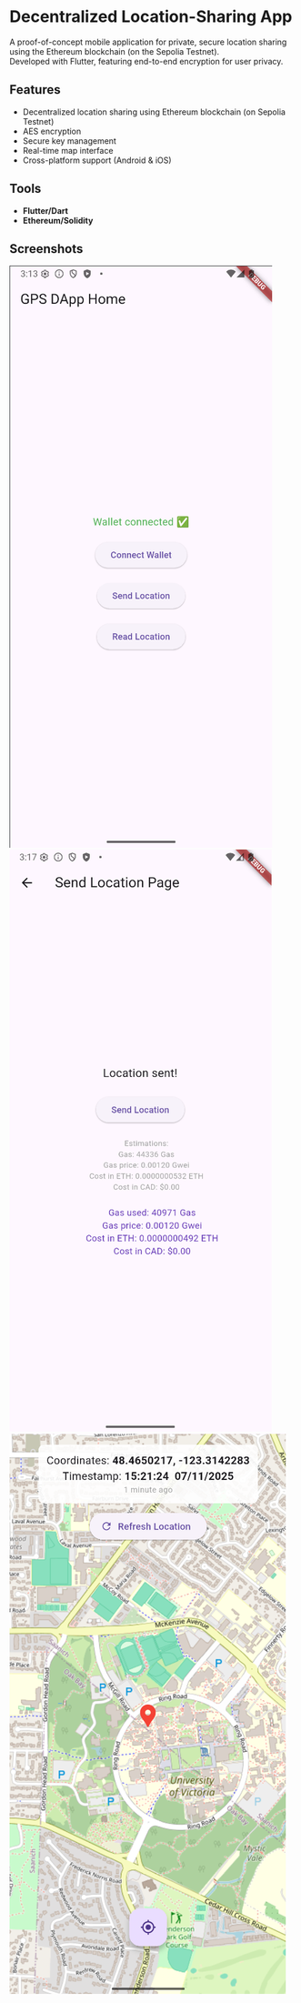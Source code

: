 # Decentralized Location-Sharing App

A proof-of-concept mobile application for private, secure location sharing using the Ethereum blockchain (on the Sepolia Testnet).  
Developed with Flutter, featuring end-to-end encryption for user privacy.

## Features
- Decentralized location sharing using Ethereum blockchain (on Sepolia Testnet)
- AES encryption
- Secure key management
- Real-time map interface
- Cross-platform support (Android & iOS)

## Tools
- **Flutter/Dart**
- **Ethereum/Solidity**

## Screenshots
![Home Screen](screenshots/homescreen.png)
![Send Location Screen](screenshots/sendscreen.png)
![Read Location Screen](screenshots/readscreen.png)
